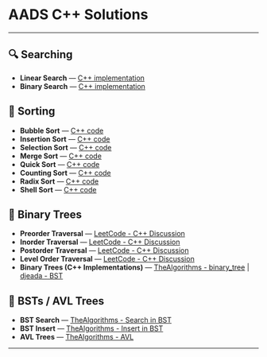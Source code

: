 # AADS C++ Solutions

---

## 🔍 Searching

- **Linear Search** — [C++ implementation](https://github.com/TheAlgorithms/C-Plus-Plus/blob/master/searching/linear_search.cpp)
- **Binary Search** — [C++ implementation](https://github.com/TheAlgorithms/C-Plus-Plus/blob/master/searching/binary_search.cpp)

## 🔢 Sorting

- **Bubble Sort** — [C++ code](https://github.com/TheAlgorithms/C-Plus-Plus/blob/master/sorting/BubbleSort.cpp)
- **Insertion Sort** — [C++ code](https://github.com/TheAlgorithms/C-Plus-Plus/blob/master/sorting/InsertionSort.cpp)
- **Selection Sort** — [C++ code](https://github.com/TheAlgorithms/C-Plus-Plus/blob/master/sorting/SelectionSort.cpp)
- **Merge Sort** — [C++ code](https://github.com/TheAlgorithms/C-Plus-Plus/blob/master/sorting/MergeSort.cpp)
- **Quick Sort** — [C++ code](https://github.com/TheAlgorithms/C-Plus-Plus/blob/master/sorting/QuickSort.cpp)
- **Counting Sort** — [C++ code](https://github.com/TheAlgorithms/C-Plus-Plus/blob/master/sorting/CountingSort.cpp)
- **Radix Sort** — [C++ code](https://github.com/TheAlgorithms/C-Plus-Plus/blob/master/sorting/RadixSort.cpp)
- **Shell Sort** — [C++ code](https://github.com/TheAlgorithms/C-Plus-Plus/blob/master/sorting/ShellSort.cpp)

## 🌳 Binary Trees

- **Preorder Traversal** — [LeetCode - C++ Discussion](https://leetcode.com/problems/binary-tree-preorder-traversal/description/)
- **Inorder Traversal** — [LeetCode - C++ Discussion](https://leetcode.com/problems/binary-tree-inorder-traversal/description/)
- **Postorder Traversal** — [LeetCode - C++ Discussion](https://leetcode.com/problems/binary-tree-postorder-traversal/description/)
- **Level Order Traversal** — [LeetCode - C++ Discussion](https://leetcode.com/problems/binary-tree-level-order-traversal/discuss/)
- **Binary Trees (C++ Implementations)** — [TheAlgorithms - binary_tree](https://github.com/TheAlgorithms/C-Plus-Plus/tree/master/data_structures/binary_tree) | [djeada - BST](https://github.com/djeada/Algorithms-And-Data-Structures/tree/main/src/cpp/trees)

## 🌲 BSTs / AVL Trees

- **BST Search** — [TheAlgorithms - Search in BST](https://github.com/TheAlgorithms/C-Plus-Plus/blob/master/data_structures/binary_search_tree.cpp)
- **BST Insert** — [TheAlgorithms - Insert in BST](https://github.com/TheAlgorithms/C-Plus-Plus/blob/master/data_structures/binary_search_tree.cpp)
- **AVL Trees** — [TheAlgorithms - AVL](https://github.com/TheAlgorithms/C-Plus-Plus/blob/master/data_structures/avl_tree.cpp)


---

